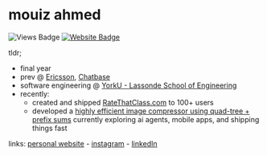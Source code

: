 # mouiz ahmed

![Views Badge](https://komarev.com/ghpvc/?username=mouizahmed&label=Profile%20views&color=0e75b6&style=flat) [![Website Badge](https://img.shields.io/badge/website-mouizahmed.com-blue)](https://mouizahmed.com)

tldr;
- final year
- prev @ [Ericsson](https://www.ericsson.com/), [Chatbase](https://www.chatbase.co/)
- software engineering @ [YorkU - Lassonde School of Engineering](https://lassonde.yorku.ca/)
- recently:
    - created and shipped [RateThatClass.com](https://ratethatclass.com) to 100+ users
    - developed a [highly efficient image compressor using quad-tree + prefix sums](https://github.com/mouizahmed/img-compressor)
currently exploring ai agents, mobile apps, and shipping things fast

links: [personal website](https://mouizahmed.com/) - [instagram](https://instagram.com/mza.vii) - [linkedIn](https://linkedin.com/in/mouizahmed)
